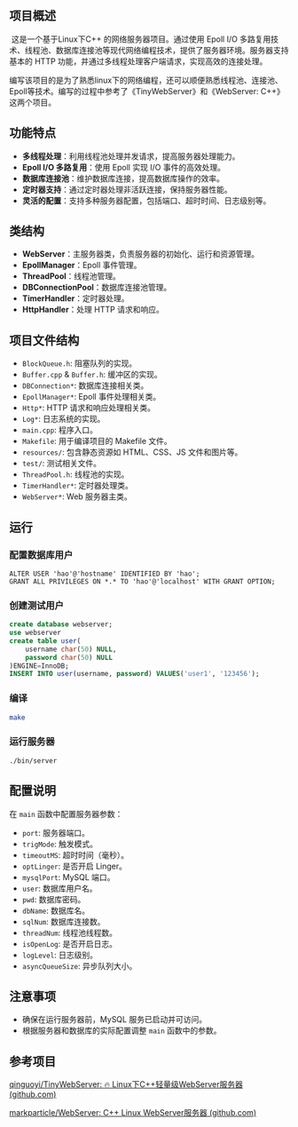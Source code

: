 ## 项目概述
​	这是一个基于Linux下C++ 的网络服务器项目。通过使用 Epoll I/O 多路复用技术、线程池、数据库连接池等现代网络编程技术，提供了服务器环境。服务器支持基本的 HTTP 功能，并通过多线程处理客户端请求，实现高效的连接处理。

​	编写该项目的是为了熟悉linux下的网络编程，还可以顺便熟悉线程池、连接池、Epoll等技术。编写的过程中参考了《TinyWebServer》和《WebServer: C++》这两个项目。

## 功能特点
- **多线程处理**：利用线程池处理并发请求，提高服务器处理能力。
- **Epoll I/O 多路复用**：使用 Epoll 实现 I/O 事件的高效处理。
- **数据库连接池**：维护数据库连接，提高数据库操作的效率。
- **定时器支持**：通过定时器处理非活跃连接，保持服务器性能。
- **灵活的配置**：支持多种服务器配置，包括端口、超时时间、日志级别等。

## 类结构
- **WebServer**：主服务器类，负责服务器的初始化、运行和资源管理。
- **EpollManager**：Epoll 事件管理。
- **ThreadPool**：线程池管理。
- **DBConnectionPool**：数据库连接池管理。
- **TimerHandler**：定时器处理。
- **HttpHandler**：处理 HTTP 请求和响应。

## 项目文件结构

- `BlockQueue.h`: 阻塞队列的实现。
- `Buffer.cpp` & `Buffer.h`: 缓冲区的实现。
- `DBConnection*`: 数据库连接相关类。
- `EpollManager*`: Epoll 事件处理相关类。
- `Http*`: HTTP 请求和响应处理相关类。
- `Log*`: 日志系统的实现。
- `main.cpp`: 程序入口。
- `Makefile`: 用于编译项目的 Makefile 文件。
- `resources/`: 包含静态资源如 HTML、CSS、JS 文件和图片等。
- `test/`: 测试相关文件。
- `ThreadPool.h`: 线程池的实现。
- `TimerHandler*`: 定时器处理类。
- `WebServer*`: Web 服务器主类。

## 运行
### 配置数据库用户

```mysql
ALTER USER 'hao'@'hostname' IDENTIFIED BY 'hao';
GRANT ALL PRIVILEGES ON *.* TO 'hao'@'localhost' WITH GRANT OPTION;
```

### 创建测试用户

```sql
create database webserver;
use webserver
create table user(
    username char(50) NULL,
    password char(50) NULL
)ENGINE=InnoDB;
INSERT INTO user(username, password) VALUES('user1', '123456');
```

### 编译

```bash
make
```
### 运行服务器

```bash
./bin/server
```

## 配置说明
在 `main` 函数中配置服务器参数：
- `port`: 服务器端口。
- `trigMode`: 触发模式。
- `timeoutMS`: 超时时间（毫秒）。
- `optLinger`: 是否开启 Linger。
- `mysqlPort`: MySQL 端口。
- `user`: 数据库用户名。
- `pwd`: 数据库密码。
- `dbName`: 数据库名。
- `sqlNum`: 数据库连接数。
- `threadNum`: 线程池线程数。
- `isOpenLog`: 是否开启日志。
- `logLevel`: 日志级别。
- `asyncQueueSize`: 异步队列大小。

##  注意事项
- 确保在运行服务器前，MySQL 服务已启动并可访问。
- 根据服务器和数据库的实际配置调整 `main` 函数中的参数。

## 参考项目

[qinguoyi/TinyWebServer: :fire: Linux下C++轻量级WebServer服务器 (github.com)](https://github.com/qinguoyi/TinyWebServer)

[markparticle/WebServer: C++ Linux WebServer服务器 (github.com)](https://github.com/markparticle/WebServer)

